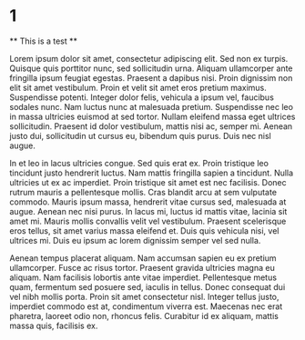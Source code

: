 # 1

** This is a test **

Lorem ipsum dolor sit amet, consectetur adipiscing elit. Sed non ex turpis. Quisque quis porttitor nunc, sed sollicitudin urna. Aliquam ullamcorper ante fringilla ipsum feugiat egestas. Praesent a dapibus nisi. Proin dignissim non elit sit amet vestibulum. Proin et velit sit amet eros pretium maximus. Suspendisse potenti. Integer dolor felis, vehicula a ipsum vel, faucibus sodales nunc. Nam luctus nunc at malesuada pretium. Suspendisse nec leo in massa ultricies euismod at sed tortor. Nullam eleifend massa eget ultrices sollicitudin. Praesent id dolor vestibulum, mattis nisi ac, semper mi. Aenean justo dui, sollicitudin ut cursus eu, bibendum quis purus. Duis nec nisl augue.

In et leo in lacus ultricies congue. Sed quis erat ex. Proin tristique leo tincidunt justo hendrerit luctus. Nam mattis fringilla sapien a tincidunt. Nulla ultricies ut ex ac imperdiet. Proin tristique sit amet est nec facilisis. Donec rutrum mauris a pellentesque mollis. Cras blandit arcu at sem vulputate commodo. Mauris ipsum massa, hendrerit vitae cursus sed, malesuada at augue. Aenean nec nisi purus. In lacus mi, luctus id mattis vitae, lacinia sit amet mi. Mauris mollis convallis velit vel vestibulum. Praesent scelerisque eros tellus, sit amet varius massa eleifend et. Duis quis vehicula nisi, vel ultrices mi. Duis eu ipsum ac lorem dignissim semper vel sed nulla.

Aenean tempus placerat aliquam. Nam accumsan sapien eu ex pretium ullamcorper. Fusce ac risus tortor. Praesent gravida ultricies magna eu aliquam. Nam facilisis lobortis ante vitae imperdiet. Pellentesque metus quam, fermentum sed posuere sed, iaculis in tellus. Donec consequat dui vel nibh mollis porta. Proin sit amet consectetur nisl. Integer tellus justo, imperdiet commodo est at, condimentum viverra est. Maecenas nec erat pharetra, laoreet odio non, rhoncus felis. Curabitur id ex aliquam, mattis massa quis, facilisis ex.
